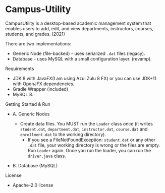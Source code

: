 # Campus-Utility
CampusUtility is a desktop-based academic management system that enables users to add, edit, and view departments, instructors, courses, students, and grades. (2021)

There are two implementations:
- Generic Node (file-backed) - uses serialized `.dat` files (legacy).
- Database - uses MySQL with a small configuration layer. (revamp).


Requirements 
- JDK 8 with JavaFX(I am using Azul Zulu 8 FX) or you can use JDK+11 with OpenJFX dependencies.
- Gradle Wrapper (included)
- MySQL 8.

Getting Started & Run
- A. Generic Nodes
  - Create data files.
    You MUST run the `Loader` class once (it writes `student.dat`, `department.dat`, `instructor.dat`, `course.dat` and `enrollment.dat` to the working directory).
      - If you see a FileNotFoundException: `student.dat` or any other `.dat` file, your working directory is wrong or the files are empty. Run `Loader` again.
    Once you run the loader, you can run the `driver.java` class.

- B. Database (MySQL) 

License 
- Apache-2.0 license
